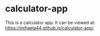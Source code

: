# calculator-app
This is a calculator app. It can be viewed at: https://mihaela44.github.io/calculator-app/.
